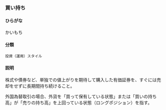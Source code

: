 <div style="display:none;">

## [あ行](securities-terms?id=あ行)
## [か行](securities-terms?id=か行)

</div>

### 買い持ち

#### ひらがな

かいもち

#### 分類

`投資（運用）スタイル`

#### 説明

株式や債券など、単独での値上がりを期待して購入した有価証券を、すぐには売却をせずに長期間持ち続けること。 
 
外国為替取引の場合、外貨を「買って保有している状態」または「買いの持ち高」が「売りの持ち高」を上回っている状態（ロングポジション）を指す。

<div style="display:none;">

## [さ行](securities-terms?id=さ行)
## [た行](securities-terms?id=た行)
## [な行](securities-terms?id=な行)
## [は行](securities-terms?id=は行)
## [ま行](securities-terms?id=ま行)
## [や行](securities-terms?id=や行)
## [ら行](securities-terms?id=ら行)
## [わ行](securities-terms?id=わ行)
## [英数字・記号](securities-terms?id=英数字・記号)

</div>

